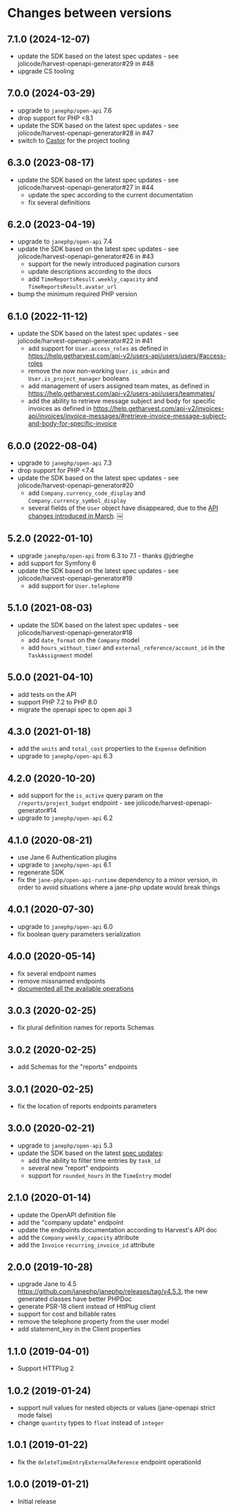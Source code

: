 # Changes between versions

## 7.1.0 (2024-12-07)

 * update the SDK based on the latest spec updates - see jolicode/harvest-openapi-generator#29 in #48
 * upgrade CS tooling

## 7.0.0 (2024-03-29)

 * upgrade to `janephp/open-api` 7.6
 * drop support for PHP <8.1
 * update the SDK based on the latest spec updates - see jolicode/harvest-openapi-generator#28 in #47
 * switch to [Castor](https://castor.jolicode.com/) for the project tooling

## 6.3.0 (2023-08-17)

 * update the SDK based on the latest spec updates - see jolicode/harvest-openapi-generator#27 in #44
   * update the spec according to the current documentation
   * fix several definitions

## 6.2.0 (2023-04-19)

 * upgrade to `janephp/open-api` 7.4
 * update the SDK based on the latest spec updates - see jolicode/harvest-openapi-generator#26 in #43
   * support for the newly introduced pagination cursors
   * update descriptions according to the docs
   * add `TimeReportsResult.weekly_capacity` and `TimeReportsResult.avatar_url`
 * bump the minimum required PHP version

## 6.1.0 (2022-11-12)

 * update the SDK based on the latest spec updates - see jolicode/harvest-openapi-generator#22 in #41
   * add support for `User.access_roles` as defined in https://help.getharvest.com/api-v2/users-api/users/users/#access-roles
   * remove the now non-working `User.is_admin` and `User.is_project_manager` booleans
   * add management of users assigned team mates, as defined in https://help.getharvest.com/api-v2/users-api/users/teammates/
   * add the ability to retrieve message subject and body for specific invoices as defined in https://help.getharvest.com/api-v2/invoices-api/invoices/invoice-messages/#retrieve-invoice-message-subject-and-body-for-specific-invoice

## 6.0.0 (2022-08-04)

 * upgrade to `janephp/open-api` 7.3
 * drop support for PHP <7.4
 * update the SDK based on the latest spec updates - see jolicode/harvest-openapi-generator#20
   * add `Company.currency_code_display` and `Company.currency_symbol_display`
   * several fields of the `User` object have disappeared, due to the [API changes introduced in March](https://www.getharvest.com/blog/new-flexible-permissions#:~:text=The%20API%20has%20been%20update%20to%20align%20with%20the%20new%20permissions%20features.).
￼
## 5.2.0 (2022-01-10)

 * upgrade `janephp/open-api` from 6.3 to 7.1 - thanks @jdrieghe
 * add support for Symfony 6
 * update the SDK based on the latest spec updates - see jolicode/harvest-openapi-generator#19
   * add support for `User.telephone`

## 5.1.0 (2021-08-03)

 * update the SDK based on the latest spec updates - see jolicode/harvest-openapi-generator#18
   * add `date_format` on the `Company` model
   * add `hours_without_timer` and `external_reference/account_id` in the `TaskAssignment` model

## 5.0.0 (2021-04-10)

 * add tests on the API
 * support PHP 7.2 to PHP 8.0
 * migrate the openapi spec to open api 3

## 4.3.0 (2021-01-18)

 * add the `units` and `total_cost` properties to the `Expense` definition
 * upgrade to `janephp/open-api` 6.3

## 4.2.0 (2020-10-20)

 * add support for the `is_active` query param on the `/reports/project_budget` endpoint - see jolicode/harvest-openapi-generator#14
 * upgrade to `janephp/open-api` 6.2

## 4.1.0 (2020-08-21)

 * use Jane 6 Authentication plugins
 * upgrade to `janephp/open-api` 6.1
 * regenerate SDK
 * fix the `jane-php/open-api-runtime` dependency to a minor version, in order to avoid situations where a jane-php update would break things

## 4.0.1 (2020-07-30)

 * upgrade to `janephp/open-api` 6.0
 * fix boolean query parameters serialization

## 4.0.0 (2020-05-14)

 * fix several endpoint names
 * remove missnamed endpoints
 * [documented all the available operations](doc/index.md)

## 3.0.3 (2020-02-25)

 * fix plural definition names for reports Schemas

## 3.0.2 (2020-02-25)

 * add Schemas for the "reports" endpoints

## 3.0.1 (2020-02-25)

 * fix the location of reports endpoints parameters

## 3.0.0 (2020-02-21)

 * upgrade to `janephp/open-api` 5.3
 * update the SDK based on the latest [spec updates](https://github.com/jolicode/harvest-openapi-generator/pull/9):
   * add the ability to filter time entries by `task_id`
   * several new "report" endpoints
   * support for `rounded_hours` in the `TimeEntry` model

## 2.1.0 (2020-01-14)

 * update the OpenAPI definition file
 * add the "company update" endpoint
 * update the endpoints documentation according to Harvest's API doc
 * add the `Company` `weekly_capacity` attribute
 * add the `Invoice` `recurring_invoice_id` attribute

## 2.0.0 (2019-10-28)

 * upgrade Jane to 4.5 https://github.com/janephp/janephp/releases/tag/v4.5.3, the new generated classes have better PHPDoc​
 * generate PSR-18 client instead of HttPlug client
 * support for cost and billable rates
 * remove the telephone property from the user model
 * add statement_key in the Client properties

## 1.1.0 (2019-04-01)

 * Support HTTPlug 2

## 1.0.2 (2019-01-24)

 * support null values for nested objects or values (jane-openapi strict mode false)
 * change `quantity` types to `float` instead of `integer`

## 1.0.1 (2019-01-22)

 * fix the `deleteTimeEntryExternalReference` endpoint operationId

## 1.0.0 (2019-01-21)

 * Initial release
